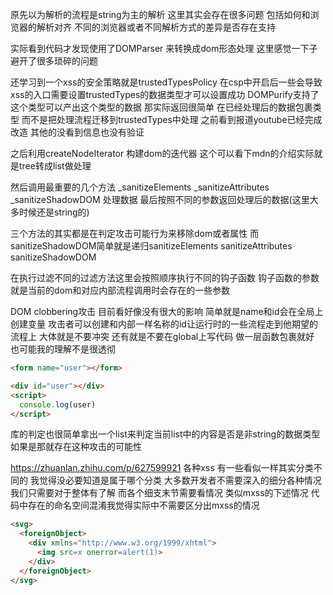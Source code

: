 原先以为解析的流程是string为主的解析 这里其实会存在很多问题 包括如何和浏览器的解析对齐 不同的浏览器或者不同解析方式的差异是否存在支持

实际看到代码才发现使用了DOMParser 来转换成dom形态处理 这里感觉一下子避开了很多琐碎的问题

还学习到一个xss的安全策略就是trustedTypesPolicy 在csp中开启后一些会导致xss的入口需要设置trustedTypes的数据类型才可以设置成功 DOMPurify支持了这个类型可以产出这个类型的数据
那实际返回很简单 在已经处理后的数据包裹类型 而不是把处理流程迁移到trustedTypes中处理 之前看到报道youtube已经完成改造 其他的没看到信息也没有验证

之后利用createNodeIterator 构建dom的迭代器 这个可以看下mdn的介绍实际就是tree转成list做处理

然后调用最重要的几个方法 _sanitizeElements _sanitizeAttributes _sanitizeShadowDOM 处理数据 最后按照不同的参数返回处理后的数据(这里大多时候还是string的)

三个方法的其实都是在判定攻击可能行为来移除dom或者属性 而sanitizeShadowDOM简单就是递归sanitizeElements sanitizeAttributes sanitizeShadowDOM

在执行过滤不同的过滤方法这里会按照顺序执行不同的钩子函数 钩子函数的参数就是当前的dom和对应内部流程调用时会存在的一些参数


DOM clobbering攻击 目前看好像没有很大的影响 简单就是name和id会在全局上创建变量 攻击者可以创建和内部一样名称的id让运行时的一些流程走到他期望的流程上 大体就是不要冲突 还有就是不要在global上写代码 做一层函数包裹就好
也可能我的理解不是很透彻
```html
<form name="user"></form>

<div id="user"></div>
<script>
  console.log(user)
</script>
```

库的判定也很简单拿出一个list来判定当前list中的内容是否是非string的数据类型 如果是那就存在这种攻击的可能性

https://zhuanlan.zhihu.com/p/627599921 各种xss 有一些看似一样其实分类不同的 我觉得没必要知道是属于哪个分类 大多数开发者不需要深入的细分各种情况
我们只需要对于整体有了解 而各个细支末节需要看情况 类似mxss的下述情况 代码中存在的命名空间混淆我觉得实际中不需要区分出mxss的情况
```html
<svg>
  <foreignObject>
    <div xmlns="http://www.w3.org/1999/xhtml">
      <img src=x onerror=alert(1)>
    </div>
  </foreignObject>
</svg>
```